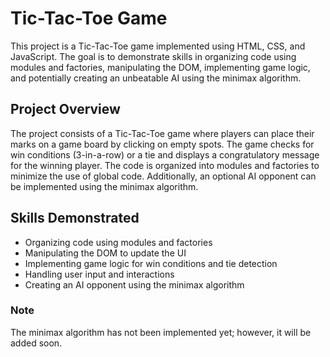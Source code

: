 # Tic-Tac-Toe Game
This project is a Tic-Tac-Toe game implemented using HTML, CSS, and JavaScript. The goal is to demonstrate skills in organizing code using modules and factories, manipulating the DOM, implementing game logic, and potentially creating an unbeatable AI using the minimax algorithm.

## Project Overview
The project consists of a Tic-Tac-Toe game where players can place their marks on a game board by clicking on empty spots. The game checks for win conditions (3-in-a-row) or a tie and displays a congratulatory message for the winning player. The code is organized into modules and factories to minimize the use of global code. Additionally, an optional AI opponent can be implemented using the minimax algorithm.

## Skills Demonstrated
- Organizing code using modules and factories
- Manipulating the DOM to update the UI
- Implementing game logic for win conditions and tie detection
- Handling user input and interactions
- Creating an AI opponent using the minimax algorithm

### Note
The minimax algorithm has not been implemented yet; however, it will be added soon.

